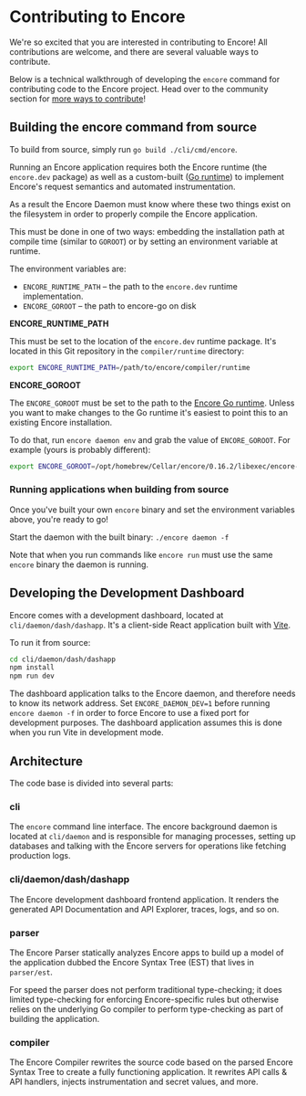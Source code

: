 # Contributing to Encore

We're so excited that you are interested in contributing to Encore!
All contributions are welcome, and there are several valuable ways to contribute.

Below is a technical walkthrough of developing the `encore` command for contributing code
to the Encore project. Head over to the community section for [more ways to contribute](https://encore.dev/docs/community/contribute)!

## Building the encore command from source
To build from source, simply run `go build ./cli/cmd/encore`.

Running an Encore application requires both the Encore runtime (the `encore.dev` package) as well as a custom-built
([Go runtime](https://github.com/encoredev/go)) to implement Encore's request semantics and automated instrumentation.

As a result the Encore Daemon must know where these two things exist on the filesystem in order to properly compile the Encore application.

This must be done in one of two ways: embedding the installation path at compile time (similar to `GOROOT`)
or by setting an environment variable at runtime.

The environment variables are:
- `ENCORE_RUNTIME_PATH` – the path to the `encore.dev` runtime implementation.
- `ENCORE_GOROOT` – the path to encore-go on disk

**ENCORE_RUNTIME_PATH**

This must be set to the location of the `encore.dev` runtime package.
It's located in this Git repository in the `compiler/runtime` directory:

```bash
export ENCORE_RUNTIME_PATH=/path/to/encore/compiler/runtime
```

**ENCORE_GOROOT**

The `ENCORE_GOROOT` must be set to the path to the [Encore Go runtime](https://github.com/encoredev/go).
Unless you want to make changes to the Go runtime it's easiest to point this to an existing Encore installation.

To do that, run `encore daemon env` and grab the value of `ENCORE_GOROOT`. For example (yours is probably different):

```bash
export ENCORE_GOROOT=/opt/homebrew/Cellar/encore/0.16.2/libexec/encore-go`
```

### Running applications when building from source
Once you've built your own `encore` binary and set the environment variables above, you're ready to go!

Start the daemon with the built binary: `./encore daemon -f`

Note that when you run commands like `encore run` must use the same `encore` binary the daemon is running.

## Developing the Development Dashboard

Encore comes with a development dashboard, located at `cli/daemon/dash/dashapp`.
It's a client-side React application built with [Vite](https://vitejs.dev/).

To run it from source:

```bash
cd cli/daemon/dash/dashapp
npm install
npm run dev
```

The dashboard application talks to the Encore daemon, and therefore needs to know its network address.
Set `ENCORE_DAEMON_DEV=1` before running `encore daemon -f` in order to force Encore to use a fixed port
for development purposes. The dashboard application assumes this is done when you run Vite in development mode.

## Architecture

The code base is divided into several parts:

### cli
The `encore` command line interface. The encore background daemon
is located at `cli/daemon` and is responsible for managing processes,
setting up databases and talking with the Encore servers for operations like
fetching production logs.

### cli/daemon/dash/dashapp
The Encore development dashboard frontend application. It renders
the generated API Documentation and API Explorer, traces, logs, and so on.

### parser
The Encore Parser statically analyzes Encore apps to build up a model
of the application dubbed the Encore Syntax Tree (EST) that lives in
`parser/est`.

For speed the parser does not perform traditional type-checking; it does
limited type-checking for enforcing Encore-specific rules but otherwise
relies on the underlying Go compiler to perform type-checking as part of
building the application.

### compiler
The Encore Compiler rewrites the source code based on the parsed
Encore Syntax Tree to create a fully functioning application.
It rewrites API calls & API handlers, injects instrumentation
and secret values, and more.